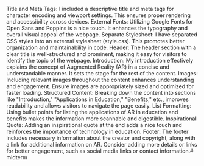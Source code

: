 Title and Meta Tags: I included a descriptive title and meta tags for character encoding and viewport settings. This ensures proper rendering and accessibility across devices.
External Fonts: Utilizing Google Fonts for Open Sans and Poppins is a nice touch. It enhances the typography and overall visual appeal of the webpage.
Separate Stylesheet: I have separated  CSS styles into an external stylesheet (style.css). This promotes better organization and maintainability in code.
Header: The header section with a clear title is well-structured and prominent, making it easy for visitors to identify the topic of the webpage.
Introduction: My introduction effectively explains the concept of Augmented Reality (AR) in a concise and understandable manner. It sets the stage for the rest of the content.
Images: Including relevant images throughout the content enhances understanding and engagement. Ensure images are appropriately sized and optimized for faster loading.
Structured Content: Breaking down the content into sections like "Introduction," "Applications in Education," "Benefits," etc., improves readability and allows visitors to navigate the page easily.
List Formatting: Using bullet points for listing the applications of AR in education and benefits makes the information more scannable and digestible.
Inspirational Quote: Adding an inspirational quote at the end adds a nice touch and reinforces the importance of technology in education.
Footer: The footer includes necessary information about the creator and copyright, along with a link for additional information on AR. Consider adding more details or links for better engagement, such as social media links or contact information.# midterm
